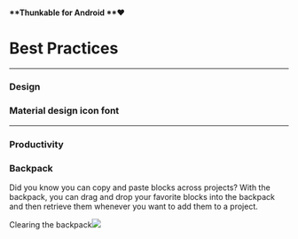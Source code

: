 #### **Thunkable for Android **❤

# Best Practices

---

### Design

### Material design icon font

---

### Productivity

### Backpack

Did you know you can copy and paste blocks across projects? With the backpack, you can drag and drop your favorite blocks into the backpack and then retrieve them whenever you want to add them to a project.

Clearing the backpack![](https://lh4.googleusercontent.com/XxCBKhy4QdlAUNNRJOYWR8Gn-DRm5Q8Jwv5JYdjdSFk7JAw6Z5okGJOyGU9AL5u1wB0iCqNFYIsLlFX9bErwga733V_EcmsFaCX13Uu2MGAvFc6kgJXeAQuRkEdu-lEQR5UItfIH)

